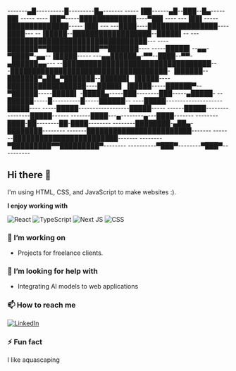 -------▄█----------█---------█▄-------
-----▐██------▄█--███--█▄-----██▌-----
----▐██▀-----█████████████----▀██▌----
---▐██▌-----██████████████-----▐██▌---
---████----████████████████----████---
--▐█████--██████████████████--█████▌--
---████████████████████████████████---
----███████▀▀████████████▀▀███████----
-----█████▌--▄▄-▀████▀-▄▄--▐█████-----
---▄▄██████▄-▀▀--████--▀▀-▄██████▄▄---
--██████████████████████████████████--
-████████████████████████████████████-
▐██████--███████▀▄██▄▀███████--██████▌
▐█████----██████████████████----█████▌
▐█████-----██████▀--▀██████-----█████▌
-█████▄-----███--------███-----▄█████-
--██████-----█----------█-----██████--
----█████--------------------█████----
-----█████------------------█████-----
------█████----------------█████------
-------████---▄--------▄---████-------
--------████-██--------██-████--------
--------████████-▄██▄-████████--------
-------████████████████████████-------
-------████████████████████████-------
--------▀█████████▀▀█████████▀--------
----------▀███▀--------▀███▀----------


 
## Hi there 👋

I'm using HTML, CSS, and JavaScript to make websites :). 

**I enjoy working with**

<div display="flex">
  <img src="https://img.shields.io/badge/react-%2320232a.svg?style=for-the-badge&logo=react&logoColor=%2361DAFB" alt="React"/>
  <img src="https://img.shields.io/badge/typescript-%23007ACC.svg?style=for-the-badge&logo=typescript&logoColor=white" alt="TypeScript"/>
  <img src="https://img.shields.io/badge/Next-black?style=for-the-badge&logo=next.js&logoColor=white" alt="Next JS"/>
  <img src="https://img.shields.io/badge/css3-%231572B6.svg?style=for-the-badge&logo=css3&logoColor=white" alt="CSS"/>
</div>

### 🔭 I’m working on

- Projects for freelance clients.

### 🤔 I’m looking for help with

- Integrating AI models to web applications

### 📫 How to reach me

<div display="flex">
  <a href="https://www.linkedin.com/in/luis-magana-magana/">
    <img src="https://img.shields.io/badge/linkedin-%230077B5.svg?style=for-the-badge&logo=linkedin&logoColor=white" alt="LinkedIn"/>
  </a>
</div>

### ⚡ Fun fact

I like aquascaping 

